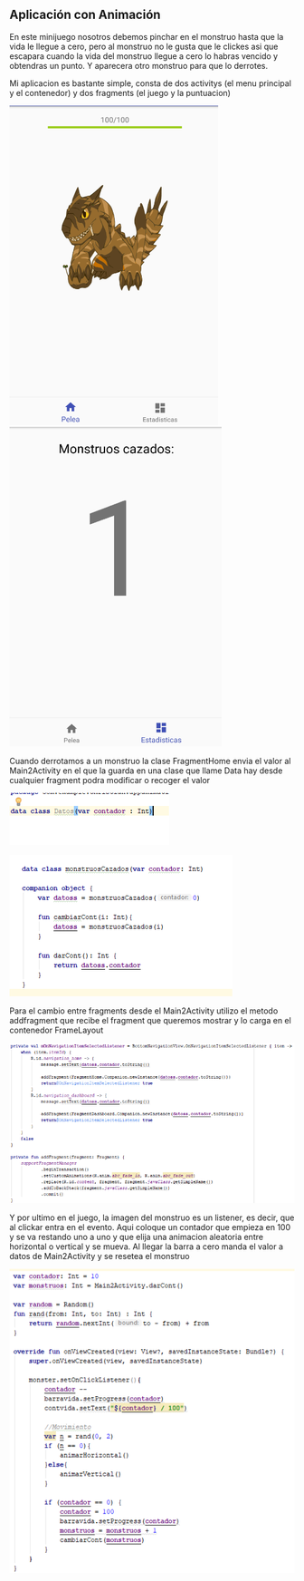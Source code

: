 <h2>Aplicación con Animación </h2>
En este minijuego nosotros debemos pinchar en el monstruo hasta que la vida le llegue a cero, pero al monstruo no le gusta que le clickes asi que escapara cuando la vida del monstruo llegue a cero lo habras vencido y obtendras un punto. Y aparecera otro monstruo para que lo derrotes.

Mi aplicacion es bastante simple, consta de dos activitys (el menu principal y el contenedor) y dos fragments (el juego y la puntuacion)

![alt text](https://github.com/ChristianSantamaria/AppAnimation/blob/master/FotosReadme/Captura.PNG)
![alt text](https://github.com/ChristianSantamaria/AppAnimation/blob/master/FotosReadme/Captura2.PNG)

Cuando derrotamos a un monstruo la clase FragmentHome envia el valor al Main2Activity en el que la guarda en una clase que llame Data
hay desde cualquier fragment podra modificar o recoger el valor

![alt text](https://github.com/ChristianSantamaria/AppAnimation/blob/master/FotosReadme/Captura3.PNG)

![alt text](https://github.com/ChristianSantamaria/AppAnimation/blob/master/FotosReadme/Captura4.PNG)

Para el cambio entre fragments desde el Main2Activity utilizo el metodo addfragment que recibe el fragment que queremos mostrar y lo carga en el
contenedor FrameLayout

![alt text](https://github.com/ChristianSantamaria/AppAnimation/blob/master/FotosReadme/Captura5.PNG)

Y por ultimo en el juego, la imagen del monstruo es un listener, es decir, que al clickar entra en el evento. Aqui coloque un contador que empieza en 100 y se va restando uno a uno
y que elija una animacion aleatoria entre horizontal o vertical y se mueva. Al llegar la barra a cero manda el valor a datos de Main2Activity y se resetea el monstruo

![alt text](https://github.com/ChristianSantamaria/AppAnimation/blob/master/FotosReadme/Captura6.PNG)
